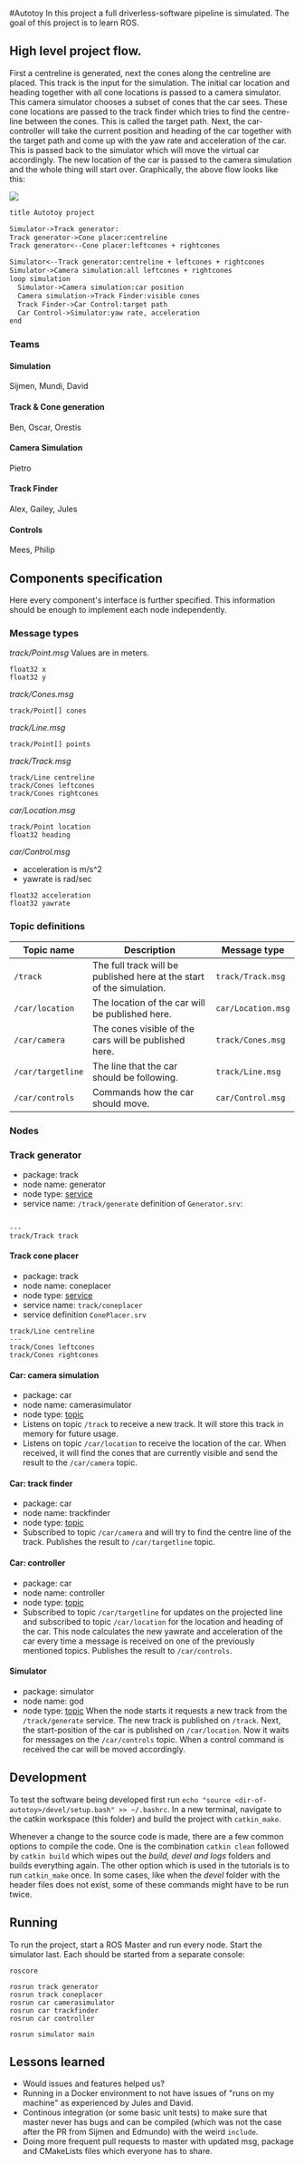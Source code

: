 #Autotoy
In this project a full driverless-software pipeline is simulated. 
The goal of this project is to learn ROS.

## High level project flow.
First a centreline is generated, next the cones along the centreline are placed. 
This track is the input for the simulation.
The initial car location and heading together with all cone locations is passed to a camera simulator.
This camera simulator chooses a subset of cones that the car sees.
These cone locations are passed to the track finder which tries to find the centre-line between the cones. This is called the target path.
Next, the car-controller will take the current position and heading of the car together with the target path and come up with the yaw rate and acceleration of the car.
This is passed back to the simulator which will move the virtual car accordingly.
The new location of the car is passed to the camera simulation and the whole thing will start over.
Graphically, the above flow looks like this: 

![](img/autotoy-sequence.png)
```https://sequencediagram.org
title Autotoy project

Simulator->Track generator:
Track generator->Cone placer:centreline
Track generator<--Cone placer:leftcones + rightcones

Simulator<--Track generator:centreline + leftcones + rightcones
Simulator->Camera simulation:all leftcones + rightcones
loop simulation
  Simulator->Camera simulation:car position
  Camera simulation->Track Finder:visible cones
  Track Finder->Car Control:target path
  Car Control->Simulator:yaw rate, acceleration
end
```

### Teams
#### Simulation
Sijmen, Mundi, David
#### Track & Cone generation
Ben, Oscar, Orestis
#### Camera Simulation
Pietro
#### Track Finder
Alex, Gailey, Jules
#### Controls
Mees, Philip

## Components specification
Here every component's interface is further specified.
This information should be enough to implement each node independently.

### Message types
*track/Point.msg*
Values are in meters.
```
float32 x
float32 y
```

*track/Cones.msg*
```
track/Point[] cones
```

*track/Line.msg*
```
track/Point[] points
```

*track/Track.msg*
```
track/Line centreline
track/Cones leftcones
track/Cones rightcones
```

*car/Location.msg*
```
track/Point location
float32 heading
```

*car/Control.msg*
* acceleration is m/s^2
* yawrate is rad/sec
```
float32 acceleration
float32 yawrate
```

### Topic definitions
| Topic name | Description | Message type | 
|---|---|---|
| `/track` | The full track will be published here at the start of the simulation. | `track/Track.msg` |
| `/car/location` | The location of the car will be published here. | `car/Location.msg` |
| `/car/camera` | The cones visible of the cars will be published here. | `track/Cones.msg` |
| `/car/targetline` | The line that the car should be following. | `track/Line.msg` |
| `/car/controls` | Commands how the car should move. | `car/Control.msg` |

### Nodes

### Track generator
* package: track
* node name: generator
* node type: [service](http://wiki.ros.org/srv)
* service name: `/track/generate`
definition of `Generator.srv`:
```

---
track/Track track
```

#### Track cone placer
* package: track
* node name: coneplacer
* node type: [service](http://wiki.ros.org/srv)
* service name: `track/coneplacer`
* service definition `ConePlacer.srv`
```
track/Line centreline
---
track/Cones leftcones
track/Cones rightcones
```

#### Car: camera simulation
* package: car
* node name: camerasimulator
* node type: [topic](http://wiki.ros.org/Topics)
* Listens on topic `/track` to receive a new track. It will store this track in memory for future usage.
* Listens on topic `/car/location` to receive the location of the car. 
  When received, it will find the cones that are currently visible and send the result to the `/car/camera` topic. 

#### Car: track finder
* package: car
* node name: trackfinder
* node type: [topic](http://wiki.ros.org/Topics)
* Subscribed to topic `/car/camera` and will try to find the centre line of the track. 
  Publishes the result to `/car/targetline` topic.

#### Car: controller
* package: car
* node name: controller
* node type: [topic](http://wiki.ros.org/Topics)
* Subscribed to topic `/car/targetline` for updates on the projected line and 
  subscribed to topic `/car/location` for the location and heading of the car.
  This node calculates the new yawrate and acceleration of the car every time a message is received on one of the previously mentioned topics.
  Publishes the result to `/car/controls`.

#### Simulator
* package: simulator
* node name: god
* node type: [topic](http://wiki.ros.org/Topics)
When the node starts it requests a new track from the `/track/generate` service.
The new track is published on `/track`.
Next, the start-position of the car is published on `/car/location`.
Now it waits for messages on the `/car/controls` topic.
When a control command is received the car will be moved accordingly.

## Development
To test the software being developed first run `echo "source <dir-of-autotoy>/devel/setup.bash" >> ~/.bashrc`. In a new terminal, navigate to the catkin workspace (this folder) and build the project with `catkin_make`.

Whenever a change to the source code is made, there are a few common options to compile the code. One is the combination `catkin clean` followed by `catkin build` which wipes out the *build, devel and logs* folders and builds everything again. The other option which is used in the tutorials is to run `catkin_make` once. In some cases, like when the *devel* folder with the header files does not exist, some of these commands might have to be run twice.

## Running
To run the project, start a ROS Master and run every node. Start the simulator last. Each should be started from a separate console:
```
roscore

rosrun track generator
rosrun track coneplacer
rosrun car camerasimulator
rosrun car trackfinder
rosrun car controller

rosrun simulator main
```



## Lessons learned
* Would issues and features helped us?
* Running in a Docker environment to not have issues of "runs on my machine" as experienced by Jules and David. 
* Continous integration (or some basic unit tests) to make sure that master never has bugs and can be compiled (which was not the case after the PR from Sijmen and Edmundo) with the weird `include`.
* Doing more frequent pull requests to master with updated msg, package and CMakeLists files which everyone has to share. 

